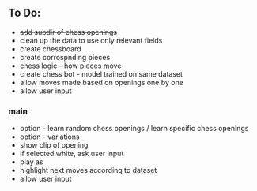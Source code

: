 ## To Do:
- ~~add subdir of chess openings~~
- clean up the data to use only relevant fields
- create chessboard
- create corrospnding pieces
- chess logic - how pieces move
- create chess bot - model trained on same dataset
- allow moves made based on openings one by one
- allow user input

### main
- option - learn random chess openings / learn specific chess openings
- option - variations
- show clip of opening
- if selected white, ask user input
- play as
- highlight next moves according to dataset
- allow user input